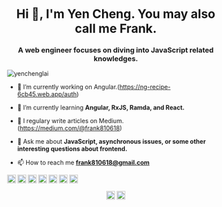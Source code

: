 <h1 align="center">Hi 👋, I'm Yen Cheng. You may also call me Frank.</h1>
<h3 align="center">A web engineer focuses on diving into JavaScript related knowledges.</h3>

<p align="left"> <img src="https://komarev.com/ghpvc/?username=yenchenglai" alt="yenchenglai" /> </p>

- 🔭 I’m currently working on Angular.(https://ng-recipe-6cb45.web.app/auth)

- 🌱 I’m currently learning **Angular, RxJS, Ramda, and React.**

- 📝 I regulary write articles on Medium. (https://medium.com/@frank810618)

- 💬 Ask me about **JavaScript, asynchronous issues, or some other interesting questions about frontend.**

- 📫 How to reach me **frank810618@gmail.com**

<p align="left"><img src="https://devicons.github.io/devicon/devicon.git/icons/angularjs/angularjs-original.svg" alt="angularjs" width="20" height="20"/> <img src="https://devicons.github.io/devicon/devicon.git/icons/bootstrap/bootstrap-plain.svg" alt="bootstrap" width="20" height="20"/> <img src="https://devicons.github.io/devicon/devicon.git/icons/css3/css3-original-wordmark.svg" alt="css3" width="20" height="20"/> <img src="https://devicons.github.io/devicon/devicon.git/icons/html5/html5-original-wordmark.svg" alt="html5" width="20" height="20"/> <img src="https://devicons.github.io/devicon/devicon.git/icons/javascript/javascript-original.svg" alt="javascript" width="20" height="20"/> <img src="https://devicons.github.io/devicon/devicon.git/icons/typescript/typescript-original.svg" alt="typescript" width="20" height="20"/> <img src="https://devicons.github.io/devicon/devicon.git/icons/webpack/webpack-original.svg" alt="webpack" width="20" height="20"/></p><p align="center">

<p align="center">
<a href="https://www.linkedin.com/in/yen-cheng-lai/" target="blank"><img align="center" src="https://cdn.jsdelivr.net/npm/simple-icons@3.0.1/icons/linkedin.svg" alt="yen-cheng lai" height="20" width="20" /></a>
<a href="https://medium.com/@frank810618" target="blank"><img align="center" src="https://cdn.jsdelivr.net/npm/simple-icons@3.0.1/icons/medium.svg" alt="@frank810618" height="20" width="20" /></a>
</p>
